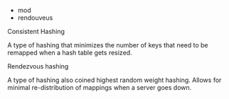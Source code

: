 - mod
- rendouveus


Consistent Hashing

A type of hashing that minimizes the number of keys that need to be remapped when a hash table gets resized.

Rendezvous hashing

A type of hashing also coined highest random weight hashing. Allows for minimal re-distribution of mappings when a server goes down.